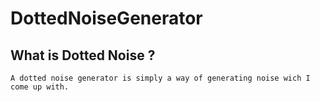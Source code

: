# DottedNoiseGenerator

## What is Dotted Noise ?
    A dotted noise generator is simply a way of generating noise wich I come up with.